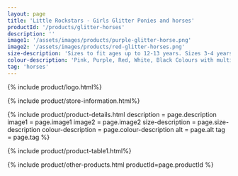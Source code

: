 ```yaml
---
layout: page
title: 'Little Rockstars - Girls Glitter Ponies and horses'
productId: '/products/glitter-horses'
description: ''
image1: '/assets/images/products/purple-glitter-horse.png'
image2: '/assets/images/products/red-glitter-horses.png'
size-description: 'Sizes to fit ages up to 12-13 years. Sizes 3-4 years, 5-6 years, 7-8 years and 9-11 years and 12-13 years.'
colour-description: 'Pink, Purple, Red, White, Black Colours with multi-coloured ponies'
tag: 'horses'
---
```


{% include product/logo.html%}

{% include product/store-information.html%}

{% include product/product-details.html
    description = page.description
    image1 = page.image1
    image2 = page.image2
    size-description = page.size-description
    colour-description = page.colour-description
    alt = page.alt
    tag = page.tag
%}

{% include product/product-table1.html%}

{% include product/other-products.html productId=page.productId %}
